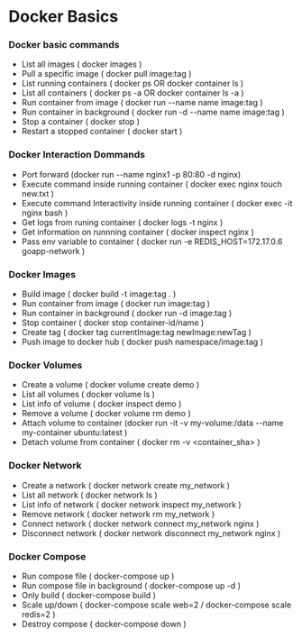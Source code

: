 # Docker Basics

### Docker basic commands
- List all images ( docker images )
- Pull a specific image ( docker pull image:tag )
- List running containers ( docker ps OR docker container ls )
- List all containers ( docker ps -a OR docker container ls -a )
- Run container from image ( docker run --name name image:tag )
- Run container in background ( docker run -d --name name image:tag )
- Stop a container ( docker stop )
- Restart a stopped container ( docker start )

### Docker Interaction Dommands
- Port forward (docker run --name nginx1 -p 80:80 -d nginx)
- Execute command inside running container ( docker exec nginx touch new.txt )
- Execute command Interactivity inside running container ( docker exec -it nginx bash )
- Get logs from runing container ( docker logs -t nginx )
- Get information on runnning container ( docker inspect nginx )
- Pass env variable to container ( docker run -e REDIS_HOST=172.17.0.6  goapp-network )

### Docker Images
- Build image ( docker build -t image:tag . )
- Run container from image ( docker run image:tag )
- Run container in background ( docker run -d image:tag )
- Stop container ( docker stop container-id/name )
- Create tag ( docker tag currentImage:tag newImage:newTag )
- Push image to docker hub ( docker push namespace/image:tag )

### Docker Volumes
- Create a volume ( docker volume create demo )
- List all volumes ( docker volume ls )
- List info of volume ( docker inspect demo )
- Remove a volume ( docker volume rm demo )
- Attach volume to container (docker run -it -v my-volume:/data --name my-container ubuntu:latest )
- Detach volume from container ( docker rm -v <container_sha> )

### Docker Network
- Create a network ( docker network create my_network )
- List all network ( docker network ls )
- List info of network ( docker network inspect my_network )
- Remove network ( docker network rm my_network )
- Connect network ( docker network connect my_network nginx )
- Disconnect network ( docker network disconnect my_network nginx )

### Docker Compose
- Run compose file ( docker-compose up )
- Run compose file in background ( docker-compose up -d )
- Only build ( docker-compose build )
- Scale up/down ( docker-compose scale web=2  / docker-compose scale redis=2 )
- Destroy compose ( docker-compose down )
